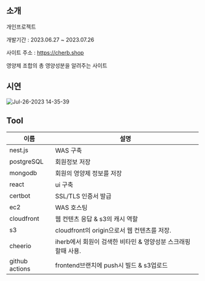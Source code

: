 ## 소개
개인프로젝트

개발기간 : 2023.06.27 ~ 2023.07.26

사이트 주소 : https://cherb.shop

영양제 조합의 총 영양성분을 알려주는 사이트


## 시연
![Jul-26-2023 14-35-39](https://github.com/swookang77/Cherb/assets/106954289/e2e6db54-4b4a-4054-9198-05f27d0d4662)

## Tool
|이름|설명|
|---|---|
|nest.js|WAS 구축|
|postgreSQL| 회원정보 저장|      
|mongodb| 회원의 영양제 정보를 저장 |   
|react| ui 구축|    
|certbot| SSL/TLS 인증서 발급  |
|ec2| WAS 호스팅  |
|cloudfront| 웹 컨텐츠 응답 & s3의 캐시 역할  |
|s3| cloudfront의 origin으로서 웹 컨텐츠를 저장.|  
|cheerio| iherb에서 회원이 검색한 비타민 & 영양성분 스크래핑할때 사용.  |
|github actions| frontend브랜치에 push시 빌드 & s3업로드 |





